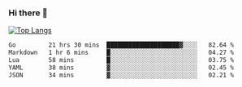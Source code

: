 ### Hi there 👋

<!--
**3Xpl0it3r/3Xpl0it3r** is a ✨ _special_ ✨ repository because its `README.md` (this file) appears on your GitHub profile.

Here are some ideas to get you started:

- 🔭 I’m currently working on ...
- 🌱 I’m currently learning ...
- 👯 I’m looking to collaborate on ...
- 🤔 I’m looking for help with ...
- 💬 Ask me about ...
- 📫 How to reach me: ...
- 😄 Pronouns: ...
- ⚡ Fun fact: ...
-->


[![Top Langs](https://github-readme-stats.vercel.app/api/top-langs/?username=3Xpl0it3r&layout=compact)](https://github.com/3Xpl0it3r/3Xpl0it3r)

<!--START_SECTION:waka-->

```txt
Go         21 hrs 30 mins  ████████████████████▓░░░░   82.64 %
Markdown   1 hr 6 mins     █░░░░░░░░░░░░░░░░░░░░░░░░   04.27 %
Lua        58 mins         █░░░░░░░░░░░░░░░░░░░░░░░░   03.75 %
YAML       38 mins         ▓░░░░░░░░░░░░░░░░░░░░░░░░   02.45 %
JSON       34 mins         ▓░░░░░░░░░░░░░░░░░░░░░░░░   02.21 %
```

<!--END_SECTION:waka-->
